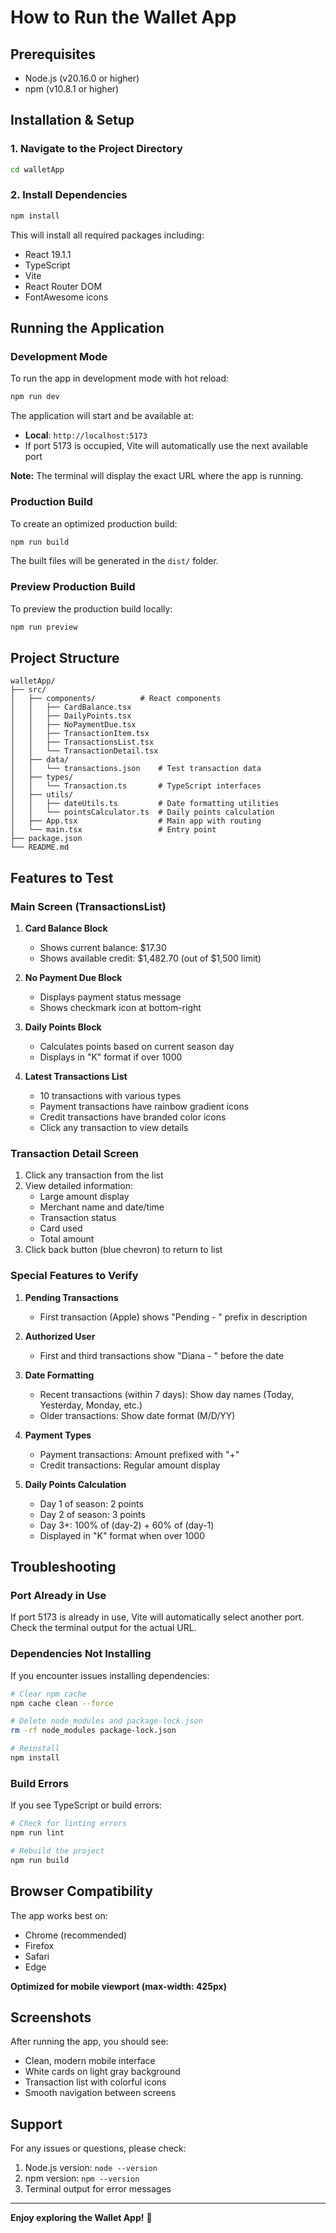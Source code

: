 # How to Run the Wallet App

## Prerequisites

- Node.js (v20.16.0 or higher)
- npm (v10.8.1 or higher)

## Installation & Setup

### 1. Navigate to the Project Directory

```bash
cd walletApp
```

### 2. Install Dependencies

```bash
npm install
```

This will install all required packages including:
- React 19.1.1
- TypeScript
- Vite
- React Router DOM
- FontAwesome icons

## Running the Application

### Development Mode

To run the app in development mode with hot reload:

```bash
npm run dev
```

The application will start and be available at:
- **Local**: `http://localhost:5173`
- If port 5173 is occupied, Vite will automatically use the next available port

**Note:** The terminal will display the exact URL where the app is running.

### Production Build

To create an optimized production build:

```bash
npm run build
```

The built files will be generated in the `dist/` folder.

### Preview Production Build

To preview the production build locally:

```bash
npm run preview
```

## Project Structure

```
walletApp/
├── src/
│   ├── components/          # React components
│   │   ├── CardBalance.tsx
│   │   ├── DailyPoints.tsx
│   │   ├── NoPaymentDue.tsx
│   │   ├── TransactionItem.tsx
│   │   ├── TransactionsList.tsx
│   │   └── TransactionDetail.tsx
│   ├── data/
│   │   └── transactions.json    # Test transaction data
│   ├── types/
│   │   └── Transaction.ts       # TypeScript interfaces
│   ├── utils/
│   │   ├── dateUtils.ts         # Date formatting utilities
│   │   └── pointsCalculator.ts  # Daily points calculation
│   ├── App.tsx                  # Main app with routing
│   └── main.tsx                 # Entry point
├── package.json
└── README.md
```

## Features to Test

### Main Screen (TransactionsList)

1. **Card Balance Block**
   - Shows current balance: $17.30
   - Shows available credit: $1,482.70 (out of $1,500 limit)

2. **No Payment Due Block**
   - Displays payment status message
   - Shows checkmark icon at bottom-right

3. **Daily Points Block**
   - Calculates points based on current season day
   - Displays in "K" format if over 1000

4. **Latest Transactions List**
   - 10 transactions with various types
   - Payment transactions have rainbow gradient icons
   - Credit transactions have branded color icons
   - Click any transaction to view details

### Transaction Detail Screen

1. Click any transaction from the list
2. View detailed information:
   - Large amount display
   - Merchant name and date/time
   - Transaction status
   - Card used
   - Total amount
3. Click back button (blue chevron) to return to list

### Special Features to Verify

1. **Pending Transactions**
   - First transaction (Apple) shows "Pending - " prefix in description

2. **Authorized User**
   - First and third transactions show "Diana - " before the date

3. **Date Formatting**
   - Recent transactions (within 7 days): Show day names (Today, Yesterday, Monday, etc.)
   - Older transactions: Show date format (M/D/YY)

4. **Payment Types**
   - Payment transactions: Amount prefixed with "+"
   - Credit transactions: Regular amount display

5. **Daily Points Calculation**
   - Day 1 of season: 2 points
   - Day 2 of season: 3 points
   - Day 3+: 100% of (day-2) + 60% of (day-1)
   - Displayed in "K" format when over 1000

## Troubleshooting

### Port Already in Use

If port 5173 is already in use, Vite will automatically select another port. Check the terminal output for the actual URL.

### Dependencies Not Installing

If you encounter issues installing dependencies:

```bash
# Clear npm cache
npm cache clean --force

# Delete node_modules and package-lock.json
rm -rf node_modules package-lock.json

# Reinstall
npm install
```

### Build Errors

If you see TypeScript or build errors:

```bash
# Check for linting errors
npm run lint

# Rebuild the project
npm run build
```

## Browser Compatibility

The app works best on:
- Chrome (recommended)
- Firefox
- Safari
- Edge

**Optimized for mobile viewport (max-width: 425px)**

## Screenshots

After running the app, you should see:
- Clean, modern mobile interface
- White cards on light gray background
- Transaction list with colorful icons
- Smooth navigation between screens

## Support

For any issues or questions, please check:
1. Node.js version: `node --version`
2. npm version: `npm --version`
3. Terminal output for error messages

---

**Enjoy exploring the Wallet App!** 🎉

